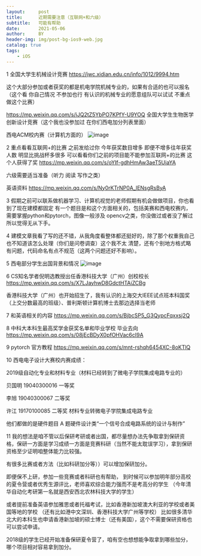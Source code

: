 ```yaml
---
layout:     post
title:      近期需要注意（互联网+和六级）
subtitle:   可能有帮助
date:       2021-05-06
author:     BY
header-img: img/post-bg-ios9-web.jpg
catalog: true
tags:
    - iOS
---
```

1 全国大学生机械设计竞赛
https://jwc.xidian.edu.cn/info/1012/9994.htm

这个大部分参加或者获奖的都是机电学院机械专业的，如果有合适的也可以报名（这个看
你自己情况 不参加也行 有认识的机械专业的愿意组队可以试试 不重点做这个比赛）

https://mp.weixin.qq.com/s/iJQ2tZ5YbPO7KPfY-U9YOQ 
全国大学生生物医学创新设计竞赛（这个我也没参加过 在你们西电加分列表里面）


西电ACM校内赛（计算机方面的）
![image](https://user-images.githubusercontent.com/24884878/117389518-1371bc80-af1f-11eb-853a-22becb043ae5.png)


2 重点看看互联网+的比赛 之前发给过你 今年获奖数目增多 即便不增多往年获奖人数
明显比挑战杯多很多 可以看看你们之前的项目能不能参加互联网+的比赛 
这个人获得了奖 
https://mp.weixin.qq.com/s/oYIf-gdhHmAw3aeT5UiaYA

六级需要适当准备（听力 阅读 写作之类）

英语资料 https://mp.weixin.qq.com/s/Ny0rKTrNP0A_lENsgRsByA

3 假期之前可以联系做机器学习、计算机视觉的老师假期有机会做做项目，你也看到了现在建模都固定
有一个题目是和这个方面相关的，包括美赛和西电校赛内，需要掌握python和pytorch，图像一般涉及
opencv之类，你没做过或者没了解过所以觉得无从下手。

4 建模文章我看了写的还不错，从我角度看整体都还挺好的，除了那个权重我自己也不知道该怎么处理（你们是问卷调查）这个我不太
清楚，还有个别地方格式略有问题，代码命名有点不规范（这两个问题还好不影响）。

5 西电部分学生出国背景和情况 
![image](https://user-images.githubusercontent.com/24884878/117295194-209e9500-aea6-11eb-852e-cb9a3e2e7482.png)

6 CS知名学者倪明选教授出任香港科技大学（广州）创校校长
https://mp.weixin.qq.com/s/X7LJayhwD8GdctHTAiZCBg

香港科技大学（广州）也开始招生了，我有认识的上海交大IEEE试点班本科国奖（上交分数最高的班级）、普利斯顿计算机博士去那边选择当老师

7 和英语相关的内容 https://mp.weixin.qq.com/s/BjbcSP5_G3QypcFqxxsj2Q

8 中科大本科生最高奖学金获奖名单和毕业学校 毕业去向 
https://mp.weixin.qq.com/s/08jEcBDyX0pfOHVac6cI9A

9 pytorch 官方教程 
https://mp.weixin.qq.com/s/mnt-rshqh6454XC-8oKTlQ

10 西电电子设计大赛校内赛成绩：

2019级自动化专业和材料专业（材料已经转到了微电子学院集成电路专业的）

贝国明 19040300016 一等奖 

李旭 19040300067 二等奖 

许江 19170100085 二等奖  材料专业转微电子学院集成电路专业

他们都做的是硬件题目 A 题硬件设计类“一个信号合成电路系统的设计与制作”

11 我的想法是咱不管以后保研考研或者出国，都尽量想办法先争取拿到保研资格，保研一方面是学习成绩一方面是竞赛科研（当然不能太耽误学习），拿到保研资格至少证明咱整体能力比较强。

有很多比赛或者方法（比如科研加分等））可以增加保研加分。

即便保不上研，参加一些竞赛或者科研也有帮助，
到时候可以参加明年部分高校的夏令营或者优秀生源评比，老师喜欢综合能力强而不是考高分的学生
（今年清华自动化考研第一名就是西安西北农林科技大学的学生）


或者提前准备英语参加雅思或者托福考试，比如香港新加坡澳大利亚的学校或者美国等地的学校
（还有比如港中文深圳、香港科技大学广州等学校）
比如很多清华北大的本科生也申请香港新加坡的硕士博士（还有美国），这个不需要保研资格也
可以尝试申请。

2018级的学生已经开始准备保研夏令营了，咱有空也想想能争取拿到哪些加分，哪个项目相对容易拿到加分。
